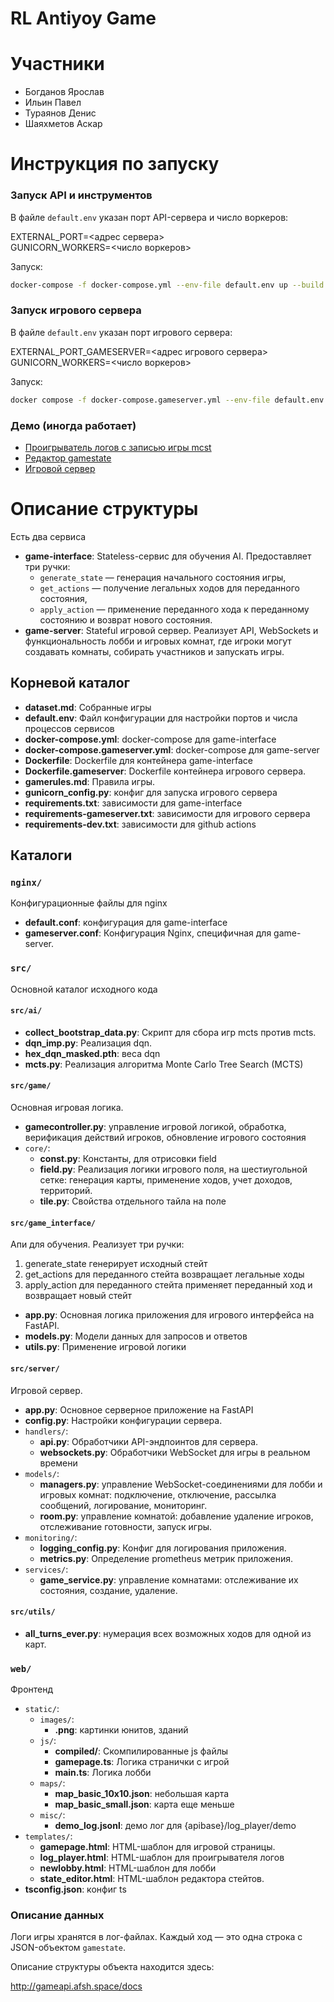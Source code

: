 # RL Antiyoy Game 
# Участники
- Богданов Ярослав
- Ильин Павел
- Тураянов Денис
- Шаяхметов Аскар

# Инструкция по запуску
### Запуск API и инструментов

В файле `default.env` указан порт API-сервера и число воркеров:

EXTERNAL_PORT=<адрес сервера>\
GUNICORN_WORKERS=<число воркеров>

Запуск:

```bash
docker-compose -f docker-compose.yml --env-file default.env up --build
```

### Запуск игрового сервера

В файле `default.env` указан порт игрового сервера:

EXTERNAL_PORT_GAMESERVER=<адрес игрового сервера>\
GUNICORN_WORKERS=<число воркеров>

Запуск:

```bash
docker compose -f docker-compose.gameserver.yml --env-file default.env up --build
```

### Демо (иногда работает)
- [Проигрыватель логов с записью игры mcst](http://gameapi.afsh.space/log_player/demo/)
- [Редактор gamestate](http://gameapi.afsh.space/state_editor/)
- [Игровой сервер](http://antiyoygame.afsh.space/)


# Описание структуры

Есть два сервиса 

- **game-interface**: Stateless-сервис для обучения AI. Предоставляет три ручки:  
  - `generate_state` — генерация начального состояния игры,  
  - `get_actions` — получение легальных ходов для переданного состояния,  
  - `apply_action` — применение переданного хода к переданному состоянию и возврат нового состояния.  
- **game-server**: Stateful игровой сервер. Реализует API, WebSockets и функциональность лобби и игровых комнат, где игроки могут создавать комнаты, собирать участников и запускать игры.
## Корневой каталог
- **dataset.md**: Собранные игры
- **default.env**: Файл конфигурации для настройки портов и числа процессов сервисов
- **docker-compose.yml**: docker-compose для game-interface
- **docker-compose.gameserver.yml**: docker-compose для game-server
- **Dockerfile**: Dockerfile для контейнера game-interface
- **Dockerfile.gameserver**: Dockerfile контейнера игрового сервера.
- **gamerules.md**: Правила игры.
- **gunicorn_config.py**: конфиг для запуска игрового сервера
- **requirements.txt**: зависимости для game-interface
- **requirements-gameserver.txt**: зависимости для игрового сервера
- **requirements-dev.txt**: зависимости для github actions


## Каталоги

### `nginx/`

Конфигурационные файлы для nginx

- **default.conf**: конфигурация для game-interface
- **gameserver.conf**: Конфигурация Nginx, специфичная для game-server.


### `src/`

Основной каталог исходного кода

#### `src/ai/`

- **collect_bootstrap_data.py**: Скрипт для сбора игр mcts против mcts.
- **dqn_imp.py**: Реализация dqn.
- **hex_dqn_masked.pth**: веса dqn
- **mcts.py**: Реализация алгоритма Monte Carlo Tree Search (MCTS)

#### `src/game/`

Основная игровая логика.

- **gamecontroller.py**: управление игровой логикой, обработка, верификация действий игроков, обновление игрового состояния
- `core/`:
  - **const.py**: Константы, для отрисовки field
  - **field.py**: Реализация логики игрового поля, на шестиугольной сетке: генерация карты, применение ходов, учет доходов, территорий.
  - **tile.py**: Свойства отдельного тайла на поле

#### `src/game_interface/`

Апи для обучения. Реализует три ручки: 
1) generate_state генерирует исходный стейт
2) get_actions для переданного стейта возвращает легальные ходы
3) apply_action для переданного стейта применяет переданный ход и возвращает новый стейт

- **app.py**: Основная логика приложения для игрового интерфейса на FastAPI.
- **models.py**: Модели данных для запросов и ответов
- **utils.py**: Применение игровой логики

#### `src/server/`

Игровой сервер.

- **app.py**: Основное серверное приложение на FastAPI
- **config.py**: Настройки конфигурации сервера.
- `handlers/`:
  - **api.py**: Обработчики API-эндпоинтов для сервера.
  - **websockets.py**: Обработчики WebSocket для игры в реальном времени
- `models/`:
  - **managers.py**: управление WebSocket-соединениями для лобби и игровых комнат: подключение, отключение, рассылка сообщений, логирование, мониторинг.
  - **room.py**: управление комнатой: добавление удаление игроков, отслеживание готовности, запуск игры.
- `monitoring/`:
  - **logging_config.py**: Конфиг для логирования приложения.
  - **metrics.py**: Определение prometheus метрик приложения.
- `services/`:
  - **game_service.py**: управление комнатами: отслеживание их состояния, создание, удаление.

#### `src/utils/`
- **all_turns_ever.py**: нумерация всех возможных ходов для одной из карт.

### `web/`

Фронтенд

- `static/`:
  - `images/`:
    - **.png**: картинки юнитов, зданий
  - `js/`:
    - **compiled/**: Скомпилированные js файлы
    - **gamepage.ts**: Логика странички с игрой
    - **main.ts**: Логика лобби
  - `maps/`:
    - **map_basic_10x10.json**: небольшая карта
    - **map_basic_small.json**: карта еще меньше
  - `misc/`:
    - **demo_log.jsonl**: демо лог для {apibase}/log_player/demo
- `templates/`:
  - **gamepage.html**: HTML-шаблон для игровой страницы.
  - **log_player.html**: HTML-шаблон для проигрывателя логов
  - **newlobby.html**: HTML-шаблон для лобби
  - **state_editor.html**: HTML-шаблон редактора стейтов.
- **tsconfig.json**: конфиг ts



### Описание данных

Логи игры хранятся в лог-файлах. Каждый ход — это одна строка с JSON-объектом `gamestate`.

Описание структуры объекта находится здесь:

http://gameapi.afsh.space/docs
